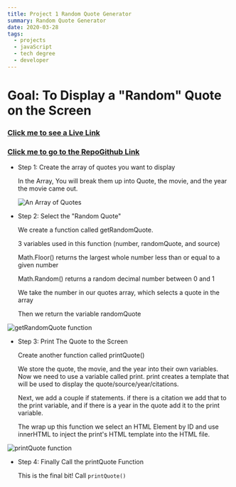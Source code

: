 ```yaml
---
title: Project 1 Random Quote Generator
summary: Random Quote Generator
date: 2020-03-28
tags:
  - projects
  - javaScript
  - tech degree
  - developer
---
```


# Goal: To Display a "Random" Quote on the Screen

### [Click me to see a Live Link](https://enaughton.github.io/Random-Quote)

### [Click me to go to the RepoGithub Link](https://github.com/enaughton/Random-quote)

- Step 1: Create the array of quotes you want to display

  In the Array, You will break them up into Quote, the movie, and the year the movie came out.

  ![An Array of Quotes](/images/project1/array.png)

- Step 2: Select the "Random Quote"

  We create a function called getRandomQuote.

  3 variables used in this function (number, randomQuote, and source)

  Math.Floor() returns the largest whole number less than or equal to a given number

  Math.Random() returns a random decimal number between 0 and 1

  We take the number in our quotes array, which selects a quote in the array

  Then we return the variable randomQuote

![getRandomQuote function](/images/project1/getRandomQuote.png)

- Step 3: Print The Quote to the Screen

  Create another function called printQuote()

  We store the quote, the movie, and the year into their own variables.
  Now we need to use a variable called print. print creates a template that will be used to display the quote/source/year/citations.

  Next, we add a couple if statements. if there is a citation we add that to the print variable, and if there is a year in the quote add it to the print variable.

  The wrap up this function we select an HTML Element by ID and use innerHTML to inject the print's HTML template into the HTML file.

![printQuote function](/images/project1/printQuote.png)

- Step 4: Finally Call the printQuote Function

  This is the final bit! Call `printQuote()`

